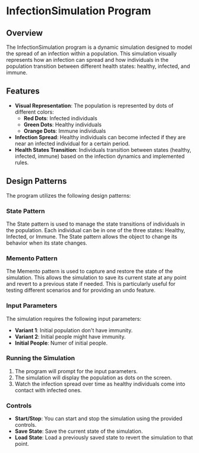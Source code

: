 # InfectionSimulation Program

## Overview
The InfectionSimulation program is a dynamic simulation designed to model the spread of an infection within a population. This simulation visually represents how an infection can spread and how individuals in the population transition between different health states: healthy, infected, and immune.

## Features
- **Visual Representation**: The population is represented by dots of different colors:
  - **Red Dots**: Infected individuals
  - **Green Dots**: Healthy individuals
  - **Orange Dots**: Immune individuals
- **Infection Spread**: Healthy individuals can become infected if they are near an infected individual for a certain period.
- **Health States Transition**: Individuals transition between states (healthy, infected, immune) based on the infection dynamics and implemented rules.

## Design Patterns
The program utilizes the following design patterns:

### State Pattern
The State pattern is used to manage the state transitions of individuals in the population. Each individual can be in one of the three states: Healthy, Infected, or Immune. The State pattern allows the object to change its behavior when its state changes.

### Memento Pattern
The Memento pattern is used to capture and restore the state of the simulation. This allows the simulation to save its current state at any point and revert to a previous state if needed. This is particularly useful for testing different scenarios and for providing an undo feature.


### Input Parameters
The simulation requires the following input parameters:
- **Variant 1**: Initial population don't have immunity.
- **Variant 2**: Initial people might have immunity.
- **Initial People**: Numer of initial people.

### Running the Simulation
1. The program will prompt for the input parameters.
2. The simulation will display the population as dots on the screen.
3. Watch the infection spread over time as healthy individuals come into contact with infected ones.

### Controls
- **Start/Stop**: You can start and stop the simulation using the provided controls.
- **Save State**: Save the current state of the simulation.
- **Load State**: Load a previously saved state to revert the simulation to that point.
